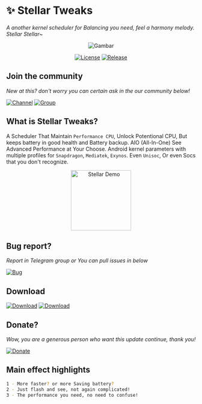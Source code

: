 # ✨ Stellar Tweaks 
*A another kernel scheduler for Balancing you need, feel a harmony melody. Stellar Stellar~*  

<div align="center">
<img src="https://github.com/kanaodnd/kanaokturu/raw/main/a740af124b50737a86e4c4782ed9c4c7.jpg" alt="Gambar">
</div>

<div align="center">

[![License](https://img.shields.io/badge/License-Apache_2.0-6f42c1?style=for-the-badge&logo=apache&logoColor=white&labelColor=0D1117)](LICENSE) 
[![Release](https://img.shields.io/github/v/release/kanaodnd/Stellar-Tweaks?color=6f42c1&labelColor=0D1117&style=for-the-badge&logo=github)](https://github.com/kanaodnd/Stellar-Tweaks/releases)

</div>


## Join the community
*New at this? don't worry you can certain ask in the our community below!*

[![Channel](https://img.shields.io/badge/CHANNEL-@hosshi__prjkt-9cf?style=for-the-badge&logo=telegram&logoColor=white&color=26A5E4)](https://t.me/hosshi_prjkt)
[![Group](https://img.shields.io/badge/GROUP-Discussions-9cf?style=for-the-badge&logo=telegram&logoColor=white&color=26A5E4)](https://t.me/hosshi_chat)

## What is Stellar Tweaks?
A Scheduler That Maintain `Performance CPU`, Unlock Potentional CPU, But keeps battery in good health and Battery backup. AIO (All-In-One) See Advanced Performance at Your Choose.
Android kernel parameters with multiple profiles for `Snapdragon`, `Mediatek`, `Exynos`. Even `Unisoc`, Or even Socs that you don't recognize.

<div align="center">
  <img width="160" src="https://github.com/kanaodnd/kanaokturu/blob/main/0548dd4afa665874c0c568fe5c189bda.gif" alt="Stellar Demo">
</div>



## Bug report?
*Report in Telegram group or You can pull issues in below*

[![Bug](https://img.shields.io/badge/REPORT-Bug-9cf?style=for-the-badge&logo=github&logoColor=white&color=FF4D4D)](https://github.com/kanaodnd/Stellar-Tweaks/issues)



## Download 

[![Download](https://img.shields.io/badge/GET-RELEASE-9cf?style=for-the-badge&logo=github&logoColor=white&color=181717)](https://github.com/kanaodnd/Stellar-Tweaks/releases)
[![Download](https://img.shields.io/badge/GET-RELEASE-9cf?style=for-the-badge&logo=github&logoColor=white&color=181717)](https://github.com/kanaodnd/Stellar-Tweaks/releases)


## Donate? 
*Wow, you are a generous person who want this update continue, thank you!*

[![Donate](https://img.shields.io/badge/Support-Our_Project-6f42c1?style=for-the-badge&logo=heart&logoColor=white&labelColor=0D1117)](https://t.me/Ranblings/13)



## Main effect highlights
```bash
1 - More faster? or more Saving battery?
2 - Just flash and see, not again complicated!
3 - The performance you need, no need to confuse!
